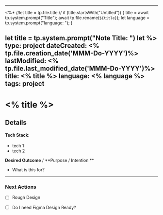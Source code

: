 
---
<%* 
//let title = tp.file.title 
//	if (title.startsWith("Untitled")) { 
		title = await tp.system.prompt("Title"); 
		await tp.file.rename(`${title}`); 
		let language = tp.system.prompt("language: ");
		}  


let title = tp.system.prompt("Note Title: ")
let
%>
type: project
dateCreated: <% tp.file.creation_date('MMM-Do-YYYY')%>
lastModified: <% tp.file.last_modified_date('MMM-Do-YYYY')%>
title: <% title %>
language: <% language %>
tags: project
---



# <% title %>





## Details

#### Tech Stack: 

-  tech 1
-  tech 2


**Desired Outcome** / **Purpose / Intention **

-  What is this for? 


_________

### Next Actions

- [ ]  Rough Design
- [ ] Do I need Figma Design Ready?
 





